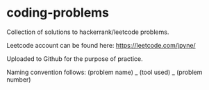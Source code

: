 # coding-problems
Collection of solutions to hackerrank/leetcode problems.

Leetcode account can be found here:
https://leetcode.com/jpyne/

Uploaded to Github for the purpose of practice.

Naming convention follows: (problem name) _ (tool used) _ (problem number)

